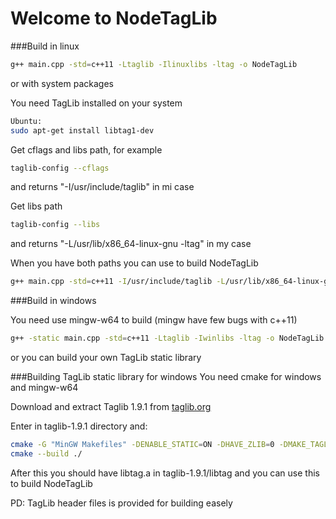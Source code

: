 Welcome to NodeTagLib
===================

###Build in linux
```bash
g++ main.cpp -std=c++11 -Ltaglib -Ilinuxlibs -ltag -o NodeTagLib
```
or with system packages

You need TagLib installed on your system
```bash
Ubuntu:
sudo apt-get install libtag1-dev
```
Get cflags and libs path, for example
```bash
taglib-config --cflags
```
and returns "-I/usr/include/taglib" in mi case

Get libs path
```bash
taglib-config --libs
```
and returns "-L/usr/lib/x86_64-linux-gnu -ltag" in my case

When you have both paths you can use to build NodeTagLib
```bash
g++ main.cpp -std=c++11 -I/usr/include/taglib -L/usr/lib/x86_64-linux-gnu -ltag -o NodeTagLib
```

###Build in windows

You need use mingw-w64 to build (mingw have few bugs with c++11)

```bash
g++ -static main.cpp -std=c++11 -Ltaglib -Iwinlibs -ltag -o NodeTagLib.exe
```
or you can build your own TagLib static library

###Building TagLib static library for windows
You need cmake for windows and mingw-w64

Download and extract Taglib 1.9.1 from [taglib.org](http://taglib.org/)

Enter in taglib-1.9.1 directory and:
```bash
cmake -G "MinGW Makefiles" -DENABLE_STATIC=ON -DHAVE_ZLIB=0 -DMAKE_TAGLIB_LIB=1
cmake --build ./
```

After this you should have libtag.a in taglib-1.9.1/libtag and you can use this to build NodeTagLib

PD: TagLib header files is provided for building easely
